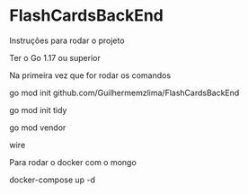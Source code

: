 # FlashCardsBackEnd

Instruções para rodar o projeto

Ter o Go 1.17 ou superior

Na primeira vez que for rodar os comandos

go mod init github.com/Guilhermemzlima/FlashCardsBackEnd

go mod init tidy

go mod vendor

wire


Para rodar o docker com o mongo

docker-compose up -d     
